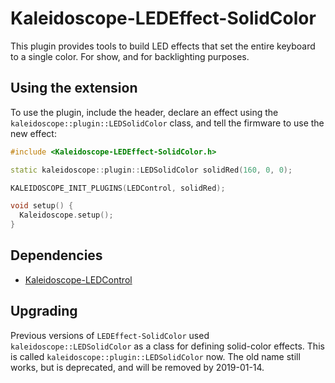 # Kaleidoscope-LEDEffect-SolidColor

This plugin provides tools to build LED effects that set the entire keyboard to
a single color. For show, and for backlighting purposes.

## Using the extension

To use the plugin, include the header, declare an effect using the
`kaleidoscope::plugin::LEDSolidColor` class, and tell the firmware to use the
new effect:

```c++
#include <Kaleidoscope-LEDEffect-SolidColor.h>

static kaleidoscope::plugin::LEDSolidColor solidRed(160, 0, 0);

KALEIDOSCOPE_INIT_PLUGINS(LEDControl, solidRed);

void setup() {
  Kaleidoscope.setup();
}
```

## Dependencies

* [Kaleidoscope-LEDControl](https://github.com/keyboardio/Kaleidoscope-LEDControl)

## Upgrading

Previous versions of `LEDEffect-SolidColor` used `kaleidoscope::LEDSolidColor`
as a class for defining solid-color effects. This is called
`kaleidoscope::plugin::LEDSolidColor` now. The old name still works, but is
deprecated, and will be removed by 2019-01-14.
